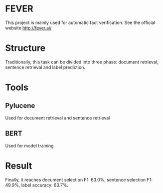 # FEVER
This project is mainly used for automatic fact verification. See the official website http://fever.ai/

# Structure
Traditionally, this task can be divided into three phase: document retrieval, sentence retrieval and label prediction.

# Tools
## Pylucene
Used for document retrieval and sentence retrieval

## BERT
Used for model training

# Result
Finally, it reaches document selection F1: 63.0%, sentence selection F1: 49.9%, label accuracy: 63.7%.
